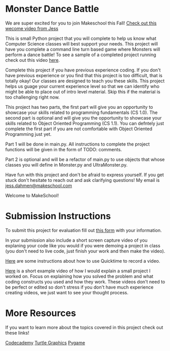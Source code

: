 # Monster Dance Battle

We are super excited for you to join Makeschool this Fall! [Check out this wecome video from Jess](https://drive.google.com/file/d/1mHvZTZw1d5tfB5gWHDBA7h2r771mQ7zY/view?usp=sharing)

This is small Python project that you will complete to help us know what Computer Science classes will best support your needs. This project will have you complete a command line turn based game where Monsters will perform a dance battle! To see a sample of a completed project running check out this video [here](https://drive.google.com/file/d/1jd92L2xJWVUTl-vu441QP708fcFYTsHN/view?usp=sharing).

Complete this project if you have previous experience coding. If you don't have previous experience or you find that this project is too difficult, that is totally okay! Our classes are designed to teach you these skills. This project helps us guage your current experience level so that we can identify who might be able to place out of intro level material. Skip this if the material is too challenging right now. 

This project has two parts, the first part will give you an opportunity to showcase your skills related to programming fundamentals (CS 1.0). The second part is optional and will give you the opportunity to showcase your skills related to Object Oriented Programming (CS 1.1). You can defntely just complete the first part if you are not comfortable with Object Oriented Programming just yet. 

Part 1 will be done in main.py. All instructions to complete the project functions will be given in the form of TODO: comments. 

Part 2 is optional and will be a refactor of main.py to use objects that whose classes you will define in Monster.py and UltraMonster.py.

Have fun with this project and don't be afraid to express yourself. If you get stuck don't hesitate to reach out and ask clarifying questions! My email is jess.dahmen@makeschool.com

Welcome to MakeSchool! 

# Submission Instructions

To submit this project for evaluation fill out [this form](https://forms.gle/4Xz4S5b5rSHhyjRm9) with your information.

In your submission also include a short screen capture video of you explaning your code like you would if you were demoing a project in class (you don't need to live code, just finish your work and then make the video). 

[Here](https://support.apple.com/en-us/HT208721) are some instructions about how to use Quicktime to record a video.

[Here](https://drive.google.com/file/d/15lIYzwoGzFuy9xfkdlWOjr768HYRtyW8/view?usp=sharing) is a short example video of how I would explain a small project I worked on. Focus on explaining how you solved the problem and what coding constructs you used and how they work. These videos don't need to be perfect or edited so don't stress if you don't have much experience creating videos, we just want to see your thought process. 

# More Resources

If you want to learn more about the topics covered in this project check out these links!

[Codecademy](https://www.codecademy.com/)
[Turtle Graphics](https://realpython.com/beginners-guide-python-turtle/)
[Pygame](https://realpython.com/pygame-a-primer/)

